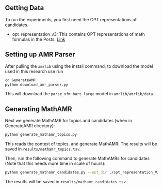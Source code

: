 ## Getting Data
To run the experiments, you first need the OPT representations of candidates.
- opt_representation_v3: This contains OPT representations of math formulas in the Posts. [Link](https://drive.google.com/drive/u/0/folders/18bHlAWkhIJkLeS9CHvBQQ-BLSn4rrlvE)

## Setting up AMR Parser
After pulling the `amrlib` using the install command, to download the model used in this research
use run 
```bash
cd GenerateAMR
python download_amr_parser.py
```
This will download the `parse_xfm_bart_large` model in `amrlib/amrlib/data`. 

## Generating MathAMR
Next we generate MathAMR for topics and candidates (when in GenerateAMR directory):
```bash
python generate_mathamr_topics.py
```

This reads the context of topics, and generate MathAMR. The results will be saved in `results/mathamr_topics.tsv`.

Then, run the following command to generate MathAMRs for candidates (Note that this needs more time in scale of hours):
```bash
python generate_mathamr_candidates.py --opt_dir ./opt_representation_V3
```
The results will be saved in `results/mathamr_candidates.tsv`.